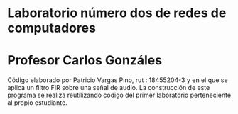 # Laboratorio número dos de redes de computadores
# Profesor Carlos Gonzáles

Código elaborado por Patricio Vargas Pino, rut : 18455204-3 y en el que se aplica un filtro FIR sobre una señal de audio.
La construcción de este programa se realiza reutilizando código del primer laboratorio perteneciente al propio estudiante.
